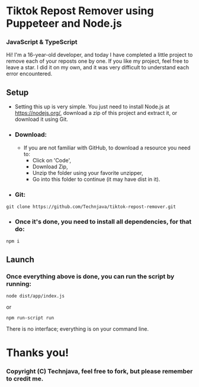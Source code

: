 # Tiktok Repost Remover using Puppeteer and Node.js
### JavaScript & TypeScript

Hi! I'm a 16-year-old developer, and today I have completed a little project to remove each of your reposts one by one. If you like my project, feel free to leave a star. I did it on my own, and it was very difficult to understand each error encountered.

## Setup

- Setting this up is very simple. You just need to install Node.js at https://nodejs.org/, download a zip of this project and extract it, or download it using Git.

- ### Download:
  - If you are not familiar with GitHub, to download a resource you need to:
    - Click on 'Code',
    - Download Zip,
    - Unzip the folder using your favorite unzipper,
    - Go into this folder to continue (it may have dist in it).

- ### Git:
```shell
git clone https://github.com/Technjava/tiktok-repost-remover.git
```

- ### Once it's done, you need to install all dependencies, for that do:
```shell
npm i
```

## Launch

### Once everything above is done, you can run the script by running:

```shell
node dist/app/index.js
```
or
```shell
npm run-script run
```

There is no interface; everything is on your command line.
# Thanks you!

### Copyright (C) Technjava, feel free to fork, but please remember to credit me.
